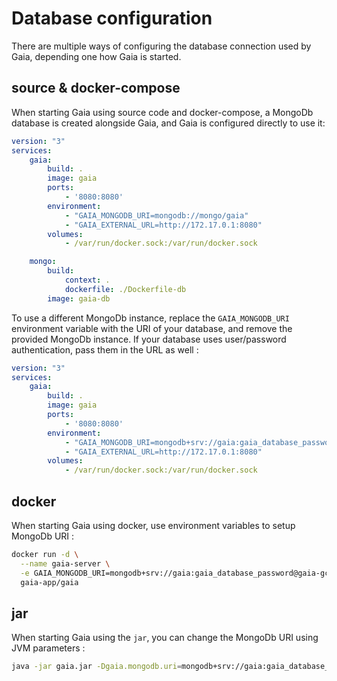 # Database configuration

There are multiple ways of configuring the database connection used by Gaia, depending one how Gaia is started.

## source & docker-compose

When starting Gaia using source code and docker-compose, a MongoDb database is created alongside Gaia, and Gaia is configured directly to use it:

```yml
version: "3"
services:
    gaia:
        build: .
        image: gaia
        ports:
            - '8080:8080'
        environment:
            - "GAIA_MONGODB_URI=mongodb://mongo/gaia"
            - "GAIA_EXTERNAL_URL=http://172.17.0.1:8080"
        volumes:
            - /var/run/docker.sock:/var/run/docker.sock

    mongo:
        build:
            context: .
            dockerfile: ./Dockerfile-db
        image: gaia-db
```

To use a different MongoDb instance, replace the `GAIA_MONGODB_URI` environment variable with the URI of your database, and remove the provided MongoDb instance.
If your database uses user/password authentication, pass them in the URL as well :

```yml
version: "3"
services:
    gaia:
        build: .
        image: gaia
        ports:
            - '8080:8080'
        environment:
            - "GAIA_MONGODB_URI=mongodb+srv://gaia:gaia_database_password@gaia-gcp-europe-west1-azerty.gcp.mongodb.net/gaia?retryWrites=true&w=majority"
            - "GAIA_EXTERNAL_URL=http://172.17.0.1:8080"
        volumes:
            - /var/run/docker.sock:/var/run/docker.sock
```

## docker

When starting Gaia using docker, use environment variables to setup MongoDb URI :

```bash
docker run -d \
  --name gaia-server \
  -e GAIA_MONGODB_URI=mongodb+srv://gaia:gaia_database_password@gaia-gcp-europe-west1-azerty.gcp.mongodb.net/gaia?retryWrites=true&w=majority
  gaia-app/gaia
```

## jar

When starting Gaia using the `jar`, you can change the MongoDb URI using JVM parameters :

```bash
java -jar gaia.jar -Dgaia.mongodb.uri=mongodb+srv://gaia:gaia_database_password@gaia-gcp-europe-west1-azerty.gcp.mongodb.net/gaia?retryWrites=true&w=majority
```